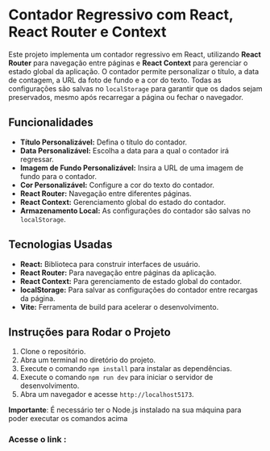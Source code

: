 # Contador Regressivo com React, React Router e Context

Este projeto implementa um contador regressivo em React, utilizando **React Router** para navegação entre páginas e **React Context** para gerenciar o estado global da aplicação. O contador permite personalizar o título, a data de contagem, a URL da foto de fundo e a cor do texto. Todas as configurações são salvas no `localStorage` para garantir que os dados sejam preservados, mesmo após recarregar a página ou fechar o navegador.

## Funcionalidades

- **Título Personalizável:** Defina o título do contador.
- **Data Personalizável:** Escolha a data para a qual o contador irá regressar.
- **Imagem de Fundo Personalizável:** Insira a URL de uma imagem de fundo para o contador.
- **Cor Personalizável:** Configure a cor do texto do contador.
- **React Router:** Navegação entre diferentes páginas.
- **React Context:** Gerenciamento global do estado do contador.
- **Armazenamento Local:** As configurações do contador são salvas no `localStorage`.

## Tecnologias Usadas

- **React:** Biblioteca para construir interfaces de usuário.
- **React Router:** Para navegação entre páginas da aplicação.
- **React Context:** Para gerenciamento de estado global do contador.
- **localStorage:** Para salvar as configurações do contador entre recargas da página.
- **Vite:** Ferramenta de build para acelerar o desenvolvimento.

## Instruções para Rodar o Projeto

1. Clone o repositório.
2. Abra um terminal no diretório do projeto.
3. Execute o comando `npm install` para instalar as dependências.
4. Execute o comando `npm run dev` para iniciar o servidor de desenvolvimento.
5. Abra um navegador e acesse `http://localhost5173`.

**Importante**: É necessário ter o Node.js instalado na sua máquina para poder executar os comandos acima
### Acesse o link : 
#### 
